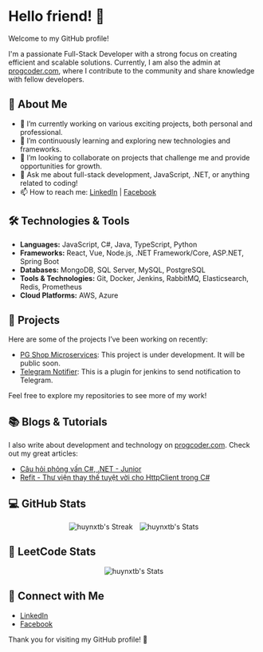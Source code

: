 # Hello friend! 👋

Welcome to my GitHub profile! 

I'm a passionate Full-Stack Developer with a strong focus on creating efficient and scalable solutions. Currently, I am also the admin at [progcoder.com](https://progcoder.com), where I contribute to the community and share knowledge with fellow developers.

## 🚀 About Me

- 🔭 I’m currently working on various exciting projects, both personal and professional.
- 🌱 I’m continuously learning and exploring new technologies and frameworks.
- 👯 I’m looking to collaborate on projects that challenge me and provide opportunities for growth.
- 💬 Ask me about full-stack development, JavaScript, .NET, or anything related to coding!
- 📫 How to reach me: [LinkedIn](https://www.linkedin.com/in/harrynguyenpg) | [Facebook](https://www.facebook.com/huynx11.dev)

## 🛠️ Technologies & Tools

- **Languages:** JavaScript, C#, Java, TypeScript, Python
- **Frameworks:** React, Vue, Node.js, .NET Framework/Core, ASP.NET, Spring Boot
- **Databases:** MongoDB, SQL Server, MySQL, PostgreSQL
- **Tools & Technologies:** Git, Docker, Jenkins, RabbitMQ, Elasticsearch, Redis, Prometheus
- **Cloud Platforms:** AWS, Azure

## 🌟 Projects

Here are some of the projects I’ve been working on recently:

- [PG Shop Microservices](https://via.placeholder.com/700x500?text=Coming+Soon): This project is under development. It will be public soon.
- [Telegram Notifier](https://github.com/huynxtb/jenkins-telegram-notifier-plugin): This is a plugin for jenkins to send notification to Telegram.

Feel free to explore my repositories to see more of my work!

## 📚 Blogs & Tutorials

I also write about development and technology on [progcoder.com](https://progcoder.com). Check out my great articles:

- [Câu hỏi phỏng vấn C#, .NET - Junior](https://www.progcoder.com/p/cau-hoi-phong-van-c-va-net--junior-p2-03320uC)
- [Refit - Thư viện thay thế tuyệt vời cho HttpClient trong C#](https://www.progcoder.com/p/refit--thu-vien-thay-the-tuyet-voi-cho-httpclient-trong-c-5ff83aY)

## 💻 GitHub Stats

<div align="center">
  <img src="https://github-readme-streak-stats.herokuapp.com/?user=huynxtb&theme=dracula&hide_border=false" alt="huynxtb's Streak" style="margin-right: 10px;" />
  <img src="https://github-readme-stats.vercel.app/api?username=huynxtb&theme=dracula&show_icons=true&hide_border=false&count_private=true" alt="huynxtb's Stats" />
</div>

## 🤖 LeetCode Stats

<div align="center">
  <img src="https://leetcard.jacoblin.cool/HuyNX?theme=unicorn&font=Hind%20Madurai&ext=activity" alt="huynxtb's Stats" />
</div>

## 🤝 Connect with Me

- [LinkedIn](https://www.linkedin.com/in/harrynguyenpg)
- [Facebook](https://www.facebook.com/huynx11.dev)

Thank you for visiting my GitHub profile! 🚀


